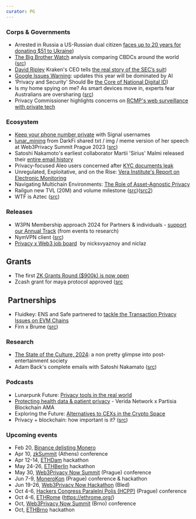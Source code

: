 ```yaml
---
curator: PG
---
```


### Corps & Governments
* Arrested in Russia a US-Russian dual citizen [faces up to 20 years for donating $51 to Ukraine](https://www.theguardian.com/world/2024/feb/20/russia-arrests-us-dual-national-for-51-ukrainian-charity-donation))
* [The Big Brother Watch](https://twitter.com/BigBrotherWatch) analysis comparing CBDCs around the world ([src](https://x.com/bigbrotherwatch/status/1761005320938156182?s=46&t=b1BOenGGst5sOeePtNVPjQ))
* [David Ripley](https://twitter.com/DavidLRipley) Kraken's CEO tells [the real story of the SEC’s suit](https://x.com/DavidLRipley/status/1760829432292405368?s=20))
* [Google Issues Warning](https://www.forbes.com/sites/zakdoffman/2024/02/12/google-warns-as-free-ai-upgrade-for-iphone-android-and-samsung-users/): updates this year will be dominated by AI
* ‘Privacy and Security’ Should Be [the Core of National Digital ID](https://www.theepochtimes.com/world/privacy-and-security-should-be-the-core-of-national-digital-id-australias-largest-bank-5583047?welcomeuser=1))
* Is my home spying on me? As smart devices move in, experts fear Australians are oversharing ([src](https://www.theguardian.com/technology/2024/feb/11/is-my-home-spying-on-me-as-smart-devices-move-in-experts-fear-australians-are-oversharing))
* Privacy Commissioner highlights concerns on [RCMP's web surveillance with private tech](https://www.rebelnews.com/privacy_commissioner_highlights_concerns_on_rcmp_s_web_surveillance_with_private_tech)


### Ecosystem
* [Keep your phone number private](https://www.wired.com/story/signal-launches-usersnames-phone-number-privacy/) with Signal usernames
* [lunar_mining](https://twitter.com/lunar_mining) from DarkFi shared txt / img / meme version of her speech at Web3Privacy Summit Prague 2023 ([src](https://dark.fi/insights/memetic-warfare.html))
* Satoshi Nakamoto's earliest collaborator Martii 'Sirius' Malmi released their [entire email history](https://bitcoinmagazine.com/technical/bitcoin-adam-backs-complete-emails-satoshi-nakamoto)  
* Privacy-focused Aleo users concerned after [KYC documents leak](https://cointelegraph.com/news/privacy-focused-aleo-users-concerned-after-kyc-documents-leak)
* Unregulated, Exploitative, and on the Rise: [Vera Institute's Report on Electronic Monitoring](https://www.eff.org/deeplinks/2024/02/unregulated-exploitative-and-rise-vera-institutes-report-electronic-monitoring)
* Navigating Multichain Environments: [The Role of Asset-Agnostic Privacy](https://hackernoon.com/navigating-multichain-environments-the-role-of-asset-agnostic-privacy)
* Railgun new TVL (20M) and volume milestone ([src](https://x.com/RAILGUN_Project/status/1760811652482830549?s=20))([src2](https://defillama.com/protocol/railgun))
* WTF is Aztec ([src](https://aztec.network/blog/wtf-is-aztec/))

### Releases
* W3PN Membership approach 2024 for Partners & individuals - [support our Annual Track](https://docs.web3privacy.info/membership/) (from events to research)
* NymVPN client ([src](https://x.com/nymproject/status/1760082042274918772?s=20))
* [Privacy x Web3 job board](https://docs.google.com/spreadsheets/d/1dN6bIWyOh01Dl-y1iZh-1TASZxKUefD098BUALcnUb8/edit)  by nicksvyaznoy and niclaz

## Grants
* The first [ZK Grants Round ($900k) is now open](https://twitter.com/ethereum/status/1760378315141939674)
* Zcash grant for maya protocol approved ([src](https://twitter.com/crypto_cr0c/status/1760091597902106955)

##  Partnerships
* Fluidkey: ENS and Safe partnered to [tackle the Transaction Privacy Issues on EVM Chains](https://news.bitcoin.com/fluidkey-launches-to-tackle-the-transaction-privacy-issues-on-evm-chains/)
* Firn x Brume ([src](https://twitter.com/Grav_Amundsen/status/1761799089665290430))
 
### Research
* [The State of the Culture, 2024](https://www.honest-broker.com/p/the-state-of-the-culture-2024): a non pretty glimpse into post-entertainment society
* Adam Back's complete emails with Satoshi Nakamato ([src](https://bitcoinmagazine.com/technical/bitcoin-adam-backs-complete-emails-satoshi-nakamoto))

### Podcasts  
* Lunarpunk Future: [Privacy tools in the real world](https://x.com/lunarpunksquad/status/1760681059229048859?s=20)
* [Protecting health data & patient privacy](https://www.youtube.com/watch?v=1XplgVgPiXo) - Verida Network x Partisia Blockchain AMA
* Exploring the Future: [Alternatives to CEXs in the Crypto Space](https://twitter.com/firoorg/status/1761747274034774285)
* Privacy + blockchain: how important is it? ([src](https://twitter.com/QuickswapDEX/status/1760428696534466743))

### Upcoming events
* Feb 20, [Binance delisting Monero](https://www.binance.com/en/support/announcement/binance-will-delist-ant-multi-vai-xmr-on-2024-02-20-f73b083ba6834771b07dbe5319917ae5)
* Apr 10, [zkSummit](https://www.zksummit.com/) (Athens) conference
* Apr 12-14, [ETHDam](https://www.ethdam.com/) hackathon
* May 24-26, [ETHBerlin](https://ethberlin.org/) hackathon
* May 30, [Web3Privacy Now Summit](https://web3privacy.info/events/) (Prague) conference
* Jun 7-9, [MoneroKon](https://monerokon.org/) (Prague) conference & hackathon
* Jun 19-26, [Web3Privacy Now Hackathon](https://web3privacy.info/events/) (Bled)
* Oct 4-6, [Hackers Congress Paralelní Polis (HCPP)](https://hcpp.cz/) (Prague) conference
* Oct 4-6, [ETHRome](hackathon) (https://ethrome.org/)
* Oct, [Web3Privacy Now Summit](https://web3privacy.info/events/) (Brno) conference
* Oct, [ETHBrno](https://ethbrno.cz/) hackathon

